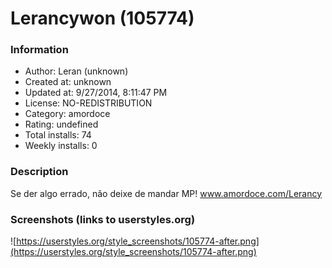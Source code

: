 # Lerancywon (105774)

### Information
- Author: Leran (unknown)
- Created at: unknown
- Updated at: 9/27/2014, 8:11:47 PM
- License: NO-REDISTRIBUTION
- Category: amordoce
- Rating: undefined
- Total installs: 74
- Weekly installs: 0


### Description
Se der algo errado, não deixe de mandar MP! www.amordoce.com/Lerancy


### Screenshots (links to userstyles.org)
![https://userstyles.org/style_screenshots/105774-after.png](https://userstyles.org/style_screenshots/105774-after.png)



